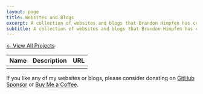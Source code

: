 ```yaml
---
layout: page
title: Websites and Blogs
excerpt: A collection of websites and blogs that Brandon Himpfen has created and maintain.
subtitle: A collection of websites and blogs that Brandon Himpfen has created and maintain.
---
```


[&larr; View All Projects](/projects/)

| Name | Description | URL |
|:--- |:-------- |:-------- |
|  | | []() |

<div class="alert alert-success" role="alert">
  	If you like any of my websites or blogs, please consider donating on <a href="https://github.com/sponsors/brandonhimpfen/" class="alert-link">GitHub Sponsor</a> or <a href="https://www.buymeacoffee.com/brandonhimpfen" class="alert-link">Buy Me a Coffee</a>.
</div>